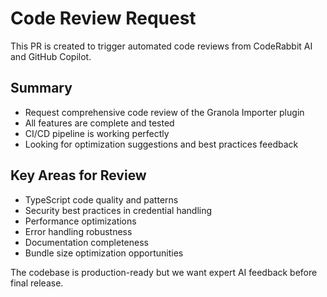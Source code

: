 # Code Review Request

This PR is created to trigger automated code reviews from CodeRabbit AI and GitHub Copilot.

## Summary

- Request comprehensive code review of the Granola Importer plugin
- All features are complete and tested
- CI/CD pipeline is working perfectly
- Looking for optimization suggestions and best practices feedback

## Key Areas for Review

- TypeScript code quality and patterns
- Security best practices in credential handling
- Performance optimizations
- Error handling robustness
- Documentation completeness
- Bundle size optimization opportunities

The codebase is production-ready but we want expert AI feedback before final release.
